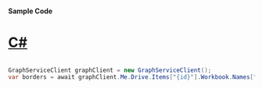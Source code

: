 #### Sample Code
# [C#](#tab/Csharp)

```C#

GraphServiceClient graphClient = new GraphServiceClient();
var borders = await graphClient.Me.Drive.Items["{id}"].Workbook.Names["{name}"].Range.Format.Borders["{sideIndex}"].Request().GetAsync();

```